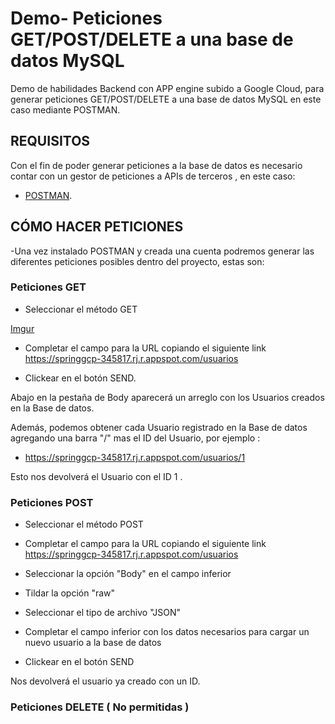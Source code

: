# Demo- Peticiones GET/POST/DELETE a una base de datos MySQL
Demo de habilidades Backend con APP engine subido a Google Cloud, para generar peticiones GET/POST/DELETE a una base de datos MySQL en este caso mediante POSTMAN.

## REQUISITOS
Con el fin de poder generar peticiones a la base de datos  es necesario contar con un gestor de peticiones a  APIs de terceros , en este caso:

- [POSTMAN](https://www.postman.com/downloads/).

## CÓMO HACER PETICIONES 

-Una vez instalado POSTMAN y creada una cuenta podremos generar las diferentes peticiones posibles dentro del proyecto, estas son:

### Peticiones GET 

- Seleccionar el método GET

[Imgur](https://i.imgur.com/V6cLJO5.png)

- Completar el campo para la URL copiando el siguiente link https://springgcp-345817.rj.r.appspot.com/usuarios

- Clickear en el botón SEND.

Abajo en la pestaña de Body aparecerá un arreglo con los Usuarios creados en  la Base de datos.

Además, podemos obtener cada Usuario registrado en la Base de datos agregando una barra "/" mas el ID del Usuario, por ejemplo :

- https://springgcp-345817.rj.r.appspot.com/usuarios/1

Esto nos devolverá el Usuario con el ID 1 .

### Peticiones POST

- Seleccionar el método POST

- Completar el campo para la URL copiando el siguiente link https://springgcp-345817.rj.r.appspot.com/usuarios

- Seleccionar la opción "Body" en el campo inferior

- Tildar la opción "raw"

- Seleccionar el tipo de archivo "JSON"

- Completar el campo inferior con los datos necesarios para cargar un nuevo usuario a la base de datos

- Clickear en el botón SEND

Nos devolverá el usuario ya creado con un ID.

### Peticiones DELETE ( No permitidas )







